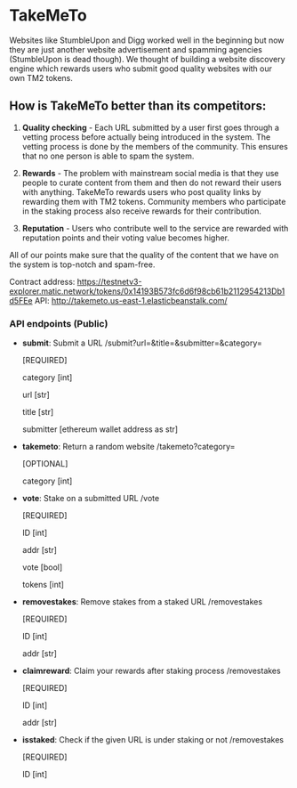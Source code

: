 # TakeMeTo

Websites like StumbleUpon and Digg worked well in the beginning but now they are just another website advertisement and spamming agencies (StumbleUpon is dead though). We thought of building a website discovery engine which rewards users who submit good quality websites with our own TM2 tokens. 

## How is TakeMeTo better than its competitors:
1. **Quality checking** - Each URL submitted by a user first goes through a vetting process before actually being introduced in the system. The vetting process is done by the members of the community. This ensures that no one person is able to spam the system. 

2. **Rewards** - The problem with mainstream social media is that they use people to curate content from them and then do not reward their users with anything. TakeMeTo rewards users who post quality links by rewarding them with TM2 tokens. Community members who participate in the staking process also receive rewards for their contribution.

3. **Reputation** - Users who contribute well to the service are rewarded with reputation points and their voting value becomes higher.

All of our points make sure that the quality of the content that we have on the system is top-notch and spam-free.

Contract address: https://testnetv3-explorer.matic.network/tokens/0x14193B573fc6d6f98cb61b2112954213Db1d5FEe
API: http://takemeto.us-east-1.elasticbeanstalk.com/

### API endpoints (Public)

- **submit**: Submit a URL
    /submit?url=&title=&submitter=&category=
    
    [REQUIRED]
    
    category [int]
    
    url [str]
    
    title [str]
    
    submitter [ethereum wallet address as str]
    
    
- **takemeto**: Return a random website
    /takemeto?category=
    
    [OPTIONAL]
    
    category [int]

- **vote**: Stake on a submitted URL
    /vote
    
    [REQUIRED]
    
    ID [int]
    
    addr [str]
    
    vote [bool]
    
    tokens [int]

- **removestakes**: Remove stakes from a staked URL
    /removestakes
    
    [REQUIRED]
    
    ID [int]
    
    addr [str]
    
- **claimreward**: Claim your rewards after staking process
    /removestakes
    
    [REQUIRED]
    
    ID [int]
    
    addr [str]

- **isstaked**: Check if the given URL is under staking or not
    /removestakes
    
    [REQUIRED]
    
    ID [int]
    

